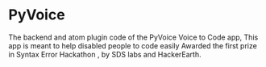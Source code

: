 # PyVoice

The backend and atom plugin code of the PyVoice Voice to Code app,
This app is meant to help disabled people to code easily
Awarded the first prize in Syntax Error Hackathon , by SDS labs and HackerEarth.
